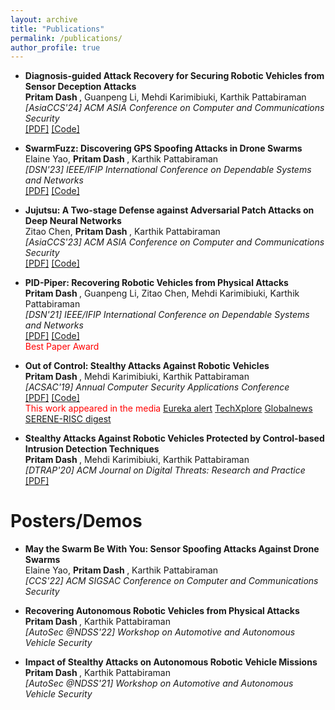 ```yaml
---
layout: archive
title: "Publications"
permalink: /publications/
author_profile: true
---
```

<ul>
  <li><b>Diagnosis-guided Attack Recovery for Securing Robotic Vehicles from Sensor Deception Attacks</b>
    <br> <b> Pritam Dash </b>, Guanpeng Li, Mehdi Karimibiuki, Karthik Pattabiraman
    <br>
    <em>[AsiaCCS'24] ACM ASIA Conference on Computer and Communications Security</em>
    <br>
      <a href="https://www.dropbox.com/scl/fi/ucsjijcuyzrewptnlcd6j/AsiaCCS_Pritam_2024.pdf?rlkey=q78vmell0vyronmigdw4wltf9&dl=0">[PDF]</a>
      <a href = "https://github.com/DependableSystemsLab/DeLorean">[Code]</a>
  </li>
</ul>

<ul>
  <li><b>SwarmFuzz: Discovering GPS Spoofing Attacks in Drone Swarms</b>
    <br> Elaine Yao, <b> Pritam Dash </b>, Karthik Pattabiraman
    <br>
    <em>[DSN'23] IEEE/IFIP International Conference on Dependable Systems and Networks</em>
    <br>
      <a href="https://www.dropbox.com/s/uv6snllchbc402d/Elaine-dsn23-final.pdf?dl=0">[PDF]</a>
      <a href="https://github.com/DependableSystemsLab/SwarmFuzz">[Code]</a>
  </li>
</ul>

<ul>
  <li><b>Jujutsu: A Two-stage Defense against Adversarial Patch Attacks on Deep Neural Networks</b>
    <br> Zitao Chen, <b> Pritam Dash </b>, Karthik Pattabiraman
    <br>
    <em>[AsiaCCS'23] ACM ASIA Conference on Computer and Communications Security</em>
    <br>
      <a href="https://arxiv.org/abs/2108.05075">[PDF]</a>
      <a href="https://github.com/DependableSystemsLab/Jujutsu">[Code]</a>
    <br>
  </li>
</ul>

<ul>
  <li><b>PID-Piper: Recovering Robotic Vehicles from Physical Attacks</b>
    <br> <b> Pritam Dash </b>, Guanpeng Li, Zitao Chen, Mehdi Karimibiuki, Karthik Pattabiraman
    <br>
    <em>[DSN'21] IEEE/IFIP International Conference on Dependable Systems and Networks</em>
    <br>
      <a href="https://dropbox.com/s/imfsjdt81v9oio9/Pid-Piper-DSN21.pdf?dl=0">[PDF]</a>
      <a href="https://github.com/DependableSystemsLab/pid-piper">[Code]</a>
    <br>
    <span style="color:red">Best Paper Award</span>
  </li>
</ul>
                           
<ul>
  <li><b>Out of Control: Stealthy Attacks Against Robotic Vehicles</b>
    <br> <b> Pritam Dash </b>, Mehdi Karimibiuki, Karthik Pattabiraman
    <br>
    <em>[ACSAC'19] Annual Computer Security Applications Conference</em>
    <br>
      <a href="https://blogs.ubc.ca/karthik/files/2019/09/acsac19.pdf">[PDF]</a>
      <a href="https://github.com/DependableSystemsLab/stealthy-attacks">[Code]</a>
    <br>
    <span style="color:red">This work appeared in the media </span>
    <a href="https://www.eurekalert.org/news-releases/892589">Eureka alert</a>
    <a href="https://techxplore.com/news/2019-11-highlights-safeguard-drones-robotic-cars.html">TechXplore</a>
    <a href="https://globalnews.ca/news/6235460/ubc-drone-hacking-research/"> Globalnews</a>
    <a href="https://www.serene-risc.ca/public/media/files/prod/page_files/11/14_SERENE-RISC-Vol3-Iss1.pdf">SERENE-RISC digest</a>
  </li>
</ul>

<ul>
  <li><b>Stealthy Attacks Against Robotic Vehicles Protected by Control-based Intrusion Detection Techniques</b>
    <br> <b> Pritam Dash </b>, Mehdi Karimibiuki, Karthik Pattabiraman
    <br>
    <em>[DTRAP'20]  ACM Journal on Digital Threats: Research and Practice</em>
    <br>
      <a href="https://blogs.ubc.ca/karthik/files/2020/09/DTRAP-2020.pdf">[PDF]</a>
  </li>
</ul>

Posters/Demos
=============
<ul>
  <li><b>May the Swarm Be With You: Sensor Spoofing Attacks Against Drone Swarms</b>
    <br> Elaine Yao, <b> Pritam Dash </b>, Karthik Pattabiraman
    <br>
    <em>[CCS'22] ACM SIGSAC Conference on Computer and Communications Security</em>
  </li>
</ul>

<ul>
  <li><b>Recovering Autonomous Robotic Vehicles from Physical Attacks</b>
    <br> <b> Pritam Dash </b>, Karthik Pattabiraman
    <br>
    <em>[AutoSec @NDSS'22] Workshop on Automotive and Autonomous Vehicle Security</em>
  </li>
</ul>

<ul>
  <li><b>Impact of Stealthy Attacks on Autonomous Robotic Vehicle Missions</b>
    <br> <b> Pritam Dash </b>, Karthik Pattabiraman
    <br>
    <em>[AutoSec @NDSS'21] Workshop on Automotive and Autonomous Vehicle Security</em>
  </li>
</ul>

